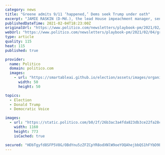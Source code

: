 ```yaml
---
category: news
title: "Greene admits 9/11 ‘happened,’ Dems seek Trump under oath"
excerpt: "JAMIE RASKIN (D-Md.), the lead House impeachment manager, sent a letter to former President DONALD TRUMP “requesting that he provide testimony under oath, either before or during the Senate impeachment trial,"
publishedDateTime: 2021-02-04T18:23:00Z
originalUrl: "https://www.politico.com/newsletters/playbook-pm/2021/02/04/greene-admits-9-11-happened-dems-seek-trump-under-oath-491640"
webUrl: "https://www.politico.com/newsletters/playbook-pm/2021/02/04/greene-admits-9-11-happened-dems-seek-trump-under-oath-491640"
type: article
quality: 115
heat: 115
published: true

provider:
  name: Politico
  domain: politico.com
  images:
    - url: "https://smartableai.github.io/election/assets/images/organizations/politico.com-50x50.jpg"
      width: 50
      height: 50

topics:
  - Election
  - Donald Trump
  - Democratic Voice

images:
  - url: "https://static.politico.com/b0/2f/26b3ac3a4fda823db3ce22fa28ce/210204-greene-ap-773.jpg"
    width: 1160
    height: 773
    isCached: true

secured: "HDbTgyfd8SFP5V8G/OBdYnu5zZFZCpYR8odXNlW9oeYOQAhejbbQS1hFYbD9E8LfwQaafGRE8XUjPVc+plRHa1PGJVH8cMnOCj0DyQ8jqok68oUsH27ZmvsOwR5l7CCDUuxUl49ZLdlNIQeFmvbA7Z7TOgYAXSrcBiLH85PhJ6rtQI6vN/i2btR+1QN/Eo50y59GBBWiGE4POAf5LXz/AUFra6BZxUBmmwaODBbqmBTaWT/xXz9dffKTzF+PAGORsr7MQk2jkS0V1vNPBRBaAyonmxfa3q4eITkA2PtBsK8ZHkZTL+hfKCxy+ddhYMwc3UN6bDp+OHSLHTcGRSetKa4H75P3l5xK4r5IEZTnGRc=;faeBfpRpIAsAJWXKaE4xfg=="
---
```


